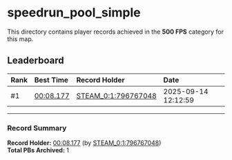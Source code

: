 # speedrun_pool_simple

This directory contains player records achieved in the **500 FPS** category for this map.

## Leaderboard

| Rank | Best Time | Record Holder | Date                |
| :--- | :-------- | :------------ | :------------------ |
| #1   | [00:08.177](./00008177_STEAM_0_1_796767048_20250914-121259.zip) | [STEAM_0:1:796767048](https://speedrun16.com/profile/STEAM_0:1:796767048)   | 2025-09-14 12:12:59 |

---

### Record Summary
**Record Holder:** [00:08.177](./00008177_STEAM_0_1_796767048_20250914-121259.zip) (by [STEAM_0:1:796767048](https://speedrun16.com/profile/STEAM_0:1:796767048))  
**Total PBs Archived:** 1